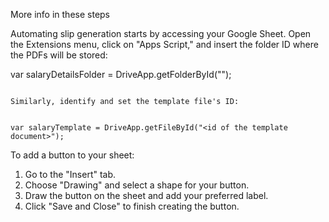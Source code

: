 More info in these steps 

Automating slip generation starts by accessing your Google Sheet. Open the Extensions menu, click on "Apps Script," and insert the folder ID where the PDFs will be stored:


var salaryDetailsFolder = DriveApp.getFolderById("<id of folder where PDFs will be saved>");
```

Similarly, identify and set the template file's ID:


var salaryTemplate = DriveApp.getFileById("<id of the template document>");
```

To add a button to your sheet:

1. Go to the "Insert" tab.
2. Choose "Drawing" and select a shape for your button.
3. Draw the button on the sheet and add your preferred label.
4. Click "Save and Close" to finish creating the button.
